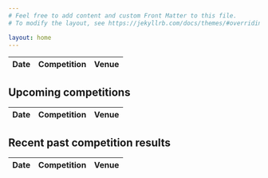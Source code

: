 ```yaml
---
# Feel free to add content and custom Front Matter to this file.
# To modify the layout, see https://jekyllrb.com/docs/themes/#overriding-theme-defaults

layout: home
---
```


<div id="today"></div>

<table id="current-competitions-table">
	<thead>
		<tr>
			<th class="date-column">Date</th>
			<th class="competition-column">Competition</th>
			<th class="venue-column">Venue</th>
		</tr>
	</thead>
	<tbody id="current-competitions"></tbody>
</table>

<h2>Upcoming competitions</h2>
<table>
	<thead>
		<tr>
			<th class="date-column">Date</th>
			<th class="competition-column">Competition</th>
			<th class="venue-column">Venue</th>
		</tr>
	</thead>
	<tbody id="future-competitions"></tbody>
</table>

<h2>Recent past competition results</h2>
<table>
	<thead>
		<tr>
			<th class="date-column">Date</th>
			<th class="competition-column">Competition</th>
			<th class="venue-column">Venue</th>
		</tr>
	</thead>
	<tbody id="past-competitions"></tbody>
</table>